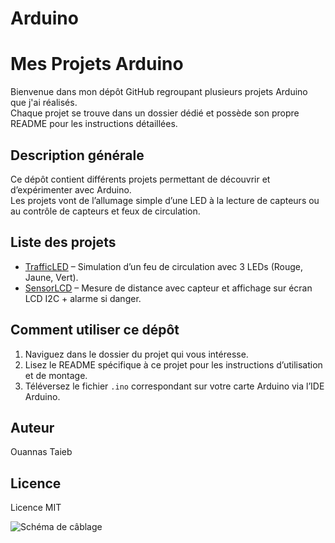 # Arduino
# Mes Projets Arduino

Bienvenue dans mon dépôt GitHub regroupant plusieurs projets Arduino que j'ai réalisés.  
Chaque projet se trouve dans un dossier dédié et possède son propre README pour les instructions détaillées.

## Description générale
Ce dépôt contient différents projets permettant de découvrir et d’expérimenter avec Arduino.  
Les projets vont de l’allumage simple d’une LED à la lecture de capteurs ou au contrôle de capteurs et feux de circulation.

## Liste des projets
- [TrafficLED](TrafficLED) – Simulation d’un feu de circulation avec 3 LEDs (Rouge, Jaune, Vert).  
- [SensorLCD](SensorLCD) – Mesure de distance avec capteur et affichage sur écran LCD I2C + alarme si danger.

## Comment utiliser ce dépôt
1. Naviguez dans le dossier du projet qui vous intéresse.
2. Lisez le README spécifique à ce projet pour les instructions d’utilisation et de montage.
3. Téléversez le fichier `.ino` correspondant sur votre carte Arduino via l’IDE Arduino.

## Auteur
Ouannas Taieb

## Licence
Licence MIT

![Schéma de câblage](SensorLED/SensorLED.png)